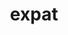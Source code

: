 ---
title: "expat"
layout: cache
categories: [package, v0.18.0]
meta: {"versions": ["2.4.8"], "compilers": ["gcc@=7.5.0", "gcc@=8.4.0"], "oss": ["ubuntu18.04"], "platforms": ["linux"], "targets": ["x86_64"], "stacks": ["build_systems", "data-vis-sdk", "e4s", "radiuss", "root", "tutorial"], "num_specs": 2, "num_specs_by_stack": {"tutorial": 2, "build_systems": 1, "radiuss": 1, "root": 2, "e4s": 1, "data-vis-sdk": 1}}
spec_details: [{"hash": "5grv4owq6nvy77lqtfcngmvfywc7lzh7", "compiler": "gcc@=7.5.0", "versions": ["2.4.8"], "os": "ubuntu18.04", "platform": "linux", "target": "x86_64", "variants": ["+libbsd"], "stacks": ["tutorial", "build_systems", "radiuss", "root", "e4s", "data-vis-sdk"], "size": "-", "tarball": "https://binaries.spack.io/v0.18.0/build_cache/linux-ubuntu18.04-x86_64/gcc-7.5.0/expat-2.4.8/linux-ubuntu18.04-x86_64-gcc-7.5.0-expat-2.4.8-5grv4owq6nvy77lqtfcngmvfywc7lzh7.spack"}, {"hash": "gdftkwky54w7tdsruhphtg5pgmrrut4x", "compiler": "gcc@=8.4.0", "versions": ["2.4.8"], "os": "ubuntu18.04", "platform": "linux", "target": "x86_64", "variants": ["+libbsd"], "stacks": ["tutorial", "root"], "size": "-", "tarball": "https://binaries.spack.io/v0.18.0/build_cache/linux-ubuntu18.04-x86_64/gcc-8.4.0/expat-2.4.8/linux-ubuntu18.04-x86_64-gcc-8.4.0-expat-2.4.8-gdftkwky54w7tdsruhphtg5pgmrrut4x.spack"}]
---